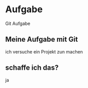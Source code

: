 # Aufgabe
Git Aufgabe

## Meine Aufgabe mit Git
ich versuche ein Projekt zun machen
## schaffe ich das?
ja

